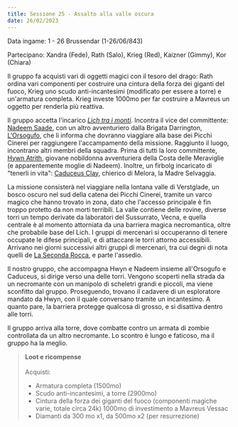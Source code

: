 ```yaml
---
title: Sessione 25 - Assalto alla valle oscura
date: 26/02/2023
---
```


Data ingame: 1 - 26 Brussendar (1-26/06/843)

Partecipano: Xandra (Fede), Rath (Salo), Krieg (Red), Kaizner (Gimmy), Kor (Chiara)

Il gruppo fa acquisti vari di oggetti magici con il tesoro del drago: Rath ordina vari componenti per costruire una cintura della forza dei giganti del fuoco, Krieg uno scudo anti-incantesimi (modificato per essere a torre) e un'armatura completa. Krieg investe 1000mo per far costruire a Mavreus un oggetto per renderla più reattiva.

Il gruppo accetta l'incarico [*Lich tra i monti*](/xho/quest#lich-tra-i-monti). Incontra il vice del committente: [Nadeem Saade](/xho/npc/travelers#nadeem-saade), con un altro avventuriero dalla Brigata Darrington, [L'Orsogufo](/xho/npc/various#lorsogufo), che li informa che dovranno viaggiare alla base dei Picchi Cinerei per raggiungere l'accampamento della missione. Raggiunto il luogo, incontrano altri membri della squadra. Prima di tutti la loro committente, [Hywn Atrith](/xho/npc/travelers#hwyn-atrith), giovane nobildonna avventuriera della Costa delle Meraviglie (e apparentemente moglie di Nadeem). Inoltre, un firbolg incaricato di "tenerli in vita": [Caduceus Clay](/xho/npc/travelers#caduceus-clay), chierico di Melora, la Madre Selvaggia. 

La missione consisterà nel viaggiare nella lontana valle di Verstglade, un bosco oscuro nel sud della catena dei Picchi Cinerei, tramite un varco magico che hanno trovato in zona, dato che l'accesso principale è fin troppo protetto da non morti terribili. La valle contiene delle rovine, diverse torri un tempo derivate da laboratori del Sussurrato, Vecna, e quella centrale è al momento attorniata da una barriera magica necromantica, oltre che probabile base del Lich. I gruppi di mercenari si occuperanno di tenere occupate le difese principali, e di attaccare le torri attorno accessibili. Arrivano nei giorni successivi altri gruppi di mercenari, tra cui degni di nota quelli de [La Seconda Rocca](/xho/npc/various#la-seconda-rocca), e parte l'assedio.

Il nostro gruppo, che accompagna Hwyn e Nadeem insieme all'Orsogufo e Caduceus, si dirige verso una delle torri. Vengono scoperti nella strada da un necromante con un manipolo di scheletri grandi e piccoli, ma viene sconfitto dal gruppo. Proseguendo, trovano il cadavere di un esploratore mandato da Hwyn, con il quale conversano tramite un incantesimo. A quanto pare, la barriera protegge qualcosa di grosso, e si disattiva dentro alle torri.

Il gruppo arriva alla torre, dove combatte contro un armata di zombie controllata da un altro necromante. Lo scontro è lungo e faticoso, ma il gruppo ha la meglio.

> **Loot e ricompense**
> <br><br>
> Acquisti:  
> - Armatura completa (1500mo)
> - Scudo anti-incantesimi, a torre (2900mo)
> - Cintura della forza dei giganti del fuoco (componenti magiche varie, totale circa 24k)
> 1000mo di investimento a Mavreus Vessac
> - Diamanti da 300 mo x1, da 500mo x2 (per resurrezione)